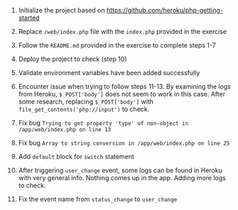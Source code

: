 1. Initialize the project based on https://github.com/heroku/php-getting-started

2. Replace `/web/index.php` file with the `index.php` provided in the exercise

3. Follow the `README.md` provided in the exercise to complete steps 1-7

4. Deploy the project to check (step 10)

5. Validate environment variables have been added successfully

6. Encounter issue when trying to follow steps 11-13. 
   By examining the logs from Heroku, `$_POST['body']` does not seem to work in this case.
   After some research, replacing `$_POST['body']` with `file_get_contents('php://input')` to check.
   
7. Fix bug `Trying to get property 'type' of non-object in /app/web/index.php on line 13`

8. Fix bug `Array to string conversion in /app/web/index.php on line 25`

9. Add `default` block for `switch` statement

10. After triggering `user_change` event, some logs can be found in Heroku with very general info. Nothing comes up in the app. Adding more logs to check.

11. Fix the event name from `status_change` to `user_change`
